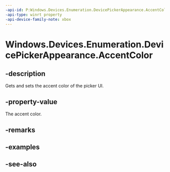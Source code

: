 ```yaml
---
-api-id: P:Windows.Devices.Enumeration.DevicePickerAppearance.AccentColor
-api-type: winrt property
-api-device-family-note: xbox
---
```


<!-- Property syntax
public Windows.UI.Color AccentColor { get;  set; }
-->

# Windows.Devices.Enumeration.DevicePickerAppearance.AccentColor

## -description
Gets and sets the accent color of the picker UI.

## -property-value
The accent color.

## -remarks

## -examples

## -see-also
